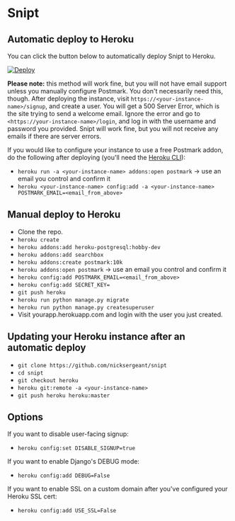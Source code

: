 # Snipt

## Automatic deploy to Heroku

You can click the button below to automatically deploy Snipt to Heroku.

[![Deploy](https://www.herokucdn.com/deploy/button.svg)](https://heroku.com/deploy?template=https://github.com/nicksergeant/snipt/tree/heroku)

**Please note:** this method will work fine, but you will not have email support
unless you manually configure Postmark. You don't necessarily need this,
though.  After deploying the instance, visit
`https://<your-instance-name>/signup`, and create a user. You will get a 500
Server Error, which is the site trying to send a welcome email. Ignore the
error and go to `<https://your-instance-name>/login`, and log in with the
username and password you provided. Snipt will work fine, but you will not
receive any emails if there are server errors.

If you would like to configure your instance to use a free Postmark addon, do
the following after deploying (you'll need the
[Heroku CLI](https://devcenter.heroku.com/articles/heroku-command-line)):

- `heroku run -a <your-instance-name> addons:open postmark` -> use an email you control and confirm it
- `heroku <your-instance-name> config:add -a <your-instance-name> POSTMARK_EMAIL=<email_from_above>`

## Manual deploy to Heroku

- Clone the repo.
- `heroku create`
- `heroku addons:add heroku-postgresql:hobby-dev`
- `heroku addons:add searchbox`
- `heroku addons:create postmark:10k`
- `heroku addons:open postmark` -> use an email you control and confirm it
- `heroku config:add POSTMARK_EMAIL=<email_from_above>`
- `heroku config:add SECRET_KEY=`
- `git push heroku`
- `heroku run python manage.py migrate`
- `heroku run python manage.py createsuperuser`
- Visit yourapp.herokuapp.com and login with the user you just created.

## Updating your Heroku instance after an automatic deploy

- `git clone https://github.com/nicksergeant/snipt`
- `cd snipt`
- `git checkout heroku`
- `heroku git:remote -a <your-instance-name>`
- `git push heroku heroku:master`

## Options

If you want to disable user-facing signup:

- `heroku config:set DISABLE_SIGNUP=true`

If you want to enable Django's DEBUG mode:

- `heroku config:add DEBUG=False`

If you want to enable SSL on a custom domain after you've configured your
Heroku SSL cert:

- `heroku config:add USE_SSL=False`
